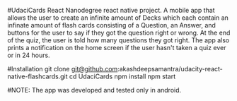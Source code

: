 #UdaciCards
React Nanodegree react native project. A mobile app that allows the user to create an infinite amount of Decks which each contain an infinate amount of flash cards consisting of a Question, an Answer, and buttons for the user to say if they got the question right or wrong. At the end of the quiz, the user is told how many questions they got right. The app also prints a notification on the home screen if the user hasn't taken a quiz ever or in 24 hours.

#Installation
git clone git@github.com:akashdeepsamantra/udacity-react-native-flashcards.git
cd UdaciCards
npm install
npm start

#NOTE: 
The app was developed and tested only in android.